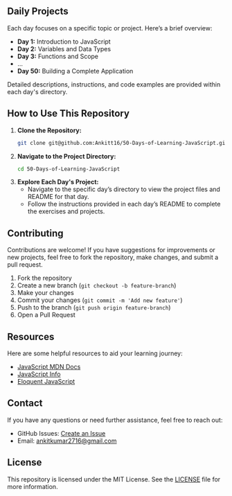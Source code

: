 
## Daily Projects
Each day focuses on a specific topic or project. Here’s a brief overview:

- **Day 1:** Introduction to JavaScript
- **Day 2:** Variables and Data Types
- **Day 3:** Functions and Scope
- ...
- **Day 50:** Building a Complete Application

Detailed descriptions, instructions, and code examples are provided within each day's directory.

## How to Use This Repository
1. **Clone the Repository:**
    ```bash
    git clone git@github.com:Ankitt16/50-Days-of-Learning-JavaScript.git
    ```
2. **Navigate to the Project Directory:**
    ```bash
    cd 50-Days-of-Learning-JavaScript
    ```
3. **Explore Each Day's Project:**
    - Navigate to the specific day’s directory to view the project files and README for that day.
    - Follow the instructions provided in each day’s README to complete the exercises and projects.

## Contributing
Contributions are welcome! If you have suggestions for improvements or new projects, feel free to fork the repository, make changes, and submit a pull request.

1. Fork the repository
2. Create a new branch (`git checkout -b feature-branch`)
3. Make your changes
4. Commit your changes (`git commit -m 'Add new feature'`)
5. Push to the branch (`git push origin feature-branch`)
6. Open a Pull Request

## Resources
Here are some helpful resources to aid your learning journey:
- [JavaScript MDN Docs](https://developer.mozilla.org/en-US/docs/Web/JavaScript)
- [JavaScript Info](https://javascript.info/)
- [Eloquent JavaScript](https://eloquentjavascript.net/)

## Contact
If you have any questions or need further assistance, feel free to reach out:
- GitHub Issues: [Create an Issue](https://github.com/Ankitt16/50-Days-of-Learning-JavaScript/issues)
- Email: ankitkumar2716@gmail.com

## License
This repository is licensed under the MIT License. See the [LICENSE](LICENSE) file for more information.
